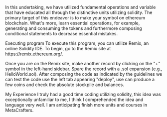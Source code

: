 

In this undertaking, we have utilized fundamental operations and variable that have educated all through the distinctive units utilizing solidity. The primary target of this endeavor is to make your symbol on ethereum blockchain. What's more, learn essential operations, for example, generating and consuming the tokens and furthermore composing conditional statements to decrease essential mistakes.

Executing program
To execute this program, you can utilize Remix, an online Solidity IDE. To begin, go to the Remix site at https://remix.ethereum.org/.

Once you are on the Remix site, make another record by clicking on the "+" symbol in the left-hand sidebar. Spare the record with a .sol expansion (e.g., HelloWorld.sol). After composing the code as indicated by the guidelines we can test the code use the left tab appearing "deploy", use can produce a few coins and check the absolute stockpile and balances.

My Experience
I truly had a good time coding utilizing solidity, this idea was exceptionally unfamiliar to me, I think I comprehended the idea and language very well. I am anticipating finish more units and courses in MetaCrafters.
